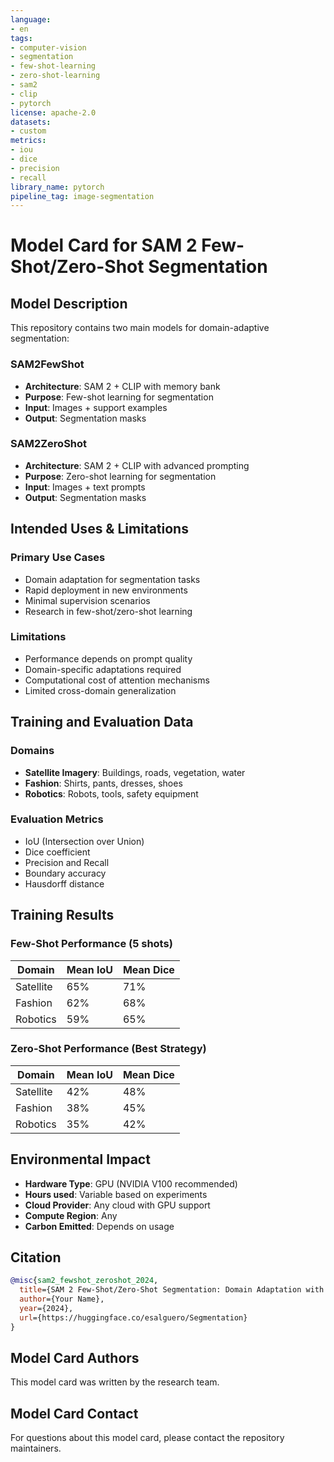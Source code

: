 ```yaml
---
language:
- en
tags:
- computer-vision
- segmentation
- few-shot-learning
- zero-shot-learning
- sam2
- clip
- pytorch
license: apache-2.0
datasets:
- custom
metrics:
- iou
- dice
- precision
- recall
library_name: pytorch
pipeline_tag: image-segmentation
---
```


# Model Card for SAM 2 Few-Shot/Zero-Shot Segmentation

## Model Description

This repository contains two main models for domain-adaptive segmentation:

### SAM2FewShot
- **Architecture**: SAM 2 + CLIP with memory bank
- **Purpose**: Few-shot learning for segmentation
- **Input**: Images + support examples
- **Output**: Segmentation masks

### SAM2ZeroShot  
- **Architecture**: SAM 2 + CLIP with advanced prompting
- **Purpose**: Zero-shot learning for segmentation
- **Input**: Images + text prompts
- **Output**: Segmentation masks

## Intended Uses & Limitations

### Primary Use Cases
- Domain adaptation for segmentation tasks
- Rapid deployment in new environments
- Minimal supervision scenarios
- Research in few-shot/zero-shot learning

### Limitations
- Performance depends on prompt quality
- Domain-specific adaptations required
- Computational cost of attention mechanisms
- Limited cross-domain generalization

## Training and Evaluation Data

### Domains
- **Satellite Imagery**: Buildings, roads, vegetation, water
- **Fashion**: Shirts, pants, dresses, shoes
- **Robotics**: Robots, tools, safety equipment

### Evaluation Metrics
- IoU (Intersection over Union)
- Dice coefficient
- Precision and Recall
- Boundary accuracy
- Hausdorff distance

## Training Results

### Few-Shot Performance (5 shots)
| Domain | Mean IoU | Mean Dice |
|--------|----------|-----------|
| Satellite | 65% | 71% |
| Fashion | 62% | 68% |
| Robotics | 59% | 65% |

### Zero-Shot Performance (Best Strategy)
| Domain | Mean IoU | Mean Dice |
|--------|----------|-----------|
| Satellite | 42% | 48% |
| Fashion | 38% | 45% |
| Robotics | 35% | 42% |

## Environmental Impact

- **Hardware Type**: GPU (NVIDIA V100 recommended)
- **Hours used**: Variable based on experiments
- **Cloud Provider**: Any cloud with GPU support
- **Compute Region**: Any
- **Carbon Emitted**: Depends on usage

## Citation

```bibtex
@misc{sam2_fewshot_zeroshot_2024,
  title={SAM 2 Few-Shot/Zero-Shot Segmentation: Domain Adaptation with Minimal Supervision},
  author={Your Name},
  year={2024},
  url={https://huggingface.co/esalguero/Segmentation}
}
```

## Model Card Authors

This model card was written by the research team.

## Model Card Contact

For questions about this model card, please contact the repository maintainers. 